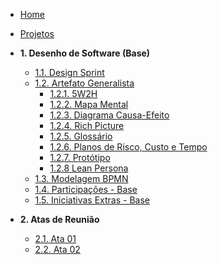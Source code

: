 <!-- docs/_sidebar.md -->

- [ Home](README.md)
- [ Projetos](Projeto/Projeto.md)

- **1. Desenho de Software (Base)**
  - [1.1. Design Sprint](Base/1.1.DesignSprint.md)
  - [1.2. Artefato Generalista](Base/1.2.ArtefatoGeneralista.md)
    - [1.2.1. 5W2H](Base/1.2.1.5W2H.md)
    - [1.2.2. Mapa Mental](Base/1.2.2.MapaMental.md)
    - [1.2.3. Diagrama Causa-Efeito](Base/1.2.3.DiagramaCausaEfeito.md)
    - [1.2.4. Rich Picture](Base/1.2.4.RichPicture.md)
    - [1.2.5. Glossário](Base/1.2.5.Glossario.md)
    - [1.2.6. Planos de Risco, Custo e Tempo](Base/1.2.6.Planos.md)
    - [1.2.7. Protótipo](Base/1.2.7.Prototipo.md)
    - [1.2.8 Lean Persona](Base/1.2.8.LeanP.md)
  - [1.3. Modelagem BPMN](Base/1.3.ModelagemBPMN.md)
  - [1.4. Participações - Base](Base/1.4.ParticipacoesBase.md)
  - [1.5. Iniciativas Extras - Base](Base/1.5.IniciativasExtras.md)
- **2. Atas de Reunião**
  - [2.1. Ata 01](Atas/2.1.Ata01.md)
  - [2.2. Ata 02](Atas/2.2.Ata02.md)

